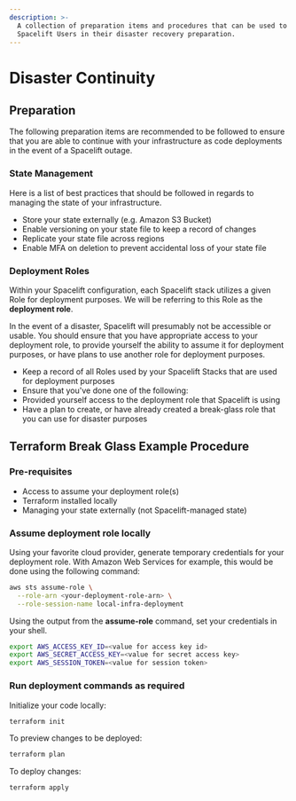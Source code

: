 ```yaml
---
description: >-
  A collection of preparation items and procedures that can be used to assist
  Spacelift Users in their disaster recovery preparation.
---
```


# Disaster Continuity

## Preparation

The following preparation items are recommended to be followed to ensure that you are able to continue with your infrastructure as code deployments in the event of a Spacelift outage.

### State Management

Here is a list of best practices that should be followed in regards to managing the state of your infrastructure.

- Store your state externally (e.g. Amazon S3 Bucket)
- Enable versioning on your state file to keep a record of changes
- Replicate your state file across regions
- Enable MFA on deletion to prevent accidental loss of your state file

### Deployment Roles

Within your Spacelift configuration, each Spacelift stack utilizes a given Role for deployment purposes. We will be referring to this Role as the **deployment role**.

In the event of a disaster, Spacelift will presumably not be accessible or usable. You should ensure that you have appropriate access to your deployment role, to provide yourself the ability to assume it for deployment purposes, or have plans to use another role for deployment purposes.

- Keep a record of all Roles used by your Spacelift Stacks that are used for deployment purposes
- Ensure that you've done one of the following:
- Provided yourself access to the deployment role that Spacelift is using
- Have a plan to create, or have already created a break-glass role that you can use for disaster purposes

## Terraform Break Glass Example Procedure

### Pre-requisites

- Access to assume your deployment role(s)
- Terraform installed locally
- Managing your state externally (not Spacelift-managed state)

### Assume deployment role locally

Using your favorite cloud provider, generate temporary credentials for your deployment role. With Amazon Web Services for example, this would be done using the following command:

```bash
aws sts assume-role \
  --role-arn <your-deployment-role-arn> \
  --role-session-name local-infra-deployment
```

Using the output from the **assume-role** command, set your credentials in your shell.

```bash
export AWS_ACCESS_KEY_ID=<value for access key id>
export AWS_SECRET_ACCESS_KEY=<value for secret access key>
export AWS_SESSION_TOKEN=<value for session token>
```

### Run deployment commands as required

Initialize your code locally:

```bash
terraform init
```

To preview changes to be deployed:

```bash
terraform plan
```

To deploy changes:

```bash
terraform apply
```

